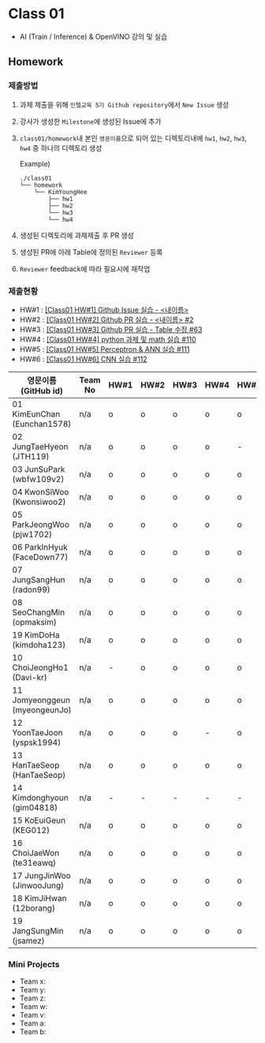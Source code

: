 # Class 01

* AI (Train / Inference) & OpenVINO 강의 및 실습

## Homework

### 제출방법

1. 과제 제출을 위해 `인텔교육 5기 Github repository`에서 `New Issue` 생성

2. 강사가 생성한 `Milestone`에 생성된 Issue에 추가 

3. `class01/homework`내 본인 `영문이름`으로 되어 있는 디렉토리내에 `hw1`, `hw2`, `hw3`, `hw4` 중 하나의 디렉토리 생성

    Example)
    ```
    ./class01
    └── homework
        └── KimYoungHee
            ├── hw1
            ├── hw2
            └── hw3
            └── hw4
    ```

4. 생성된 디렉토리에 과제제출 후 PR 생성

5. 생성된 PR에 아래 Table에 정의된 `Reviewer` 등록

6. `Reviewer` feedback에 따라 필요시에 재작업

### 제출현황

* HW#1 : [[Class01 HW#1] Github Issue 실습 - <내이름>](https://github.com/kccistc/intel-05/issues/1)
* HW#2 : [[Class01 HW#2] Github PR 실습 - <내이름> #2](https://github.com/kccistc/intel-05/issues/2)
* HW#3 : [[Class01 HW#3] Github PR 실습 - Table 수정 #63](https://github.com/kccistc/intel-05/issues/63)
* HW#4 : [[Class01 HW#4] python 과제 및 math 실습 #110](https://github.com/kccistc/intel-05/issues/110)
* HW#5 : [[Class01 HW#5] Perceptron & ANN 실습 #111](https://github.com/kccistc/intel-05/issues/111)
* HW#6 : [[Class01 HW#6] CNN 실습 #112](https://github.com/kccistc/intel-05/issues/112)

| 영문이름 (GitHub id)           | Team No | HW#1 | HW#2 | HW#3 | HW#4 | HW#5 | HW#6 | Reviewer |
|-------------------------------|---------|------|------|------|------|------|------|----------|
| 01 KimEunChan (Eunchan1578) | n/a | o | o | o | o | o | o | justinkimceo |
| 02 JungTaeHyeon (JTH119) | n/a | o | o | o | o | - | o | justinkimceo |
| 03 JunSuPark (wbfw109v2) | n/a | o | o | o | o | o | o | justinkimceo |
| 04 KwonSiWoo   (Kwonsiwoo2) | n/a | o | o | o | o | o | o | justinkimceo |
| 05 ParkJeongWoo (pjw1702) | n/a | o | o | o | o | o | o | justinkimceo |
| 06 ParkInHyuk (FaceDown77) | n/a | o | o | o | o | o | o | justinkimceo |
| 07 JungSangHun (radon99) | n/a | o | o | o | o | o | o | justinkimceo |
| 08 SeoChangMin (opmaksim) | n/a | o | o | o | o | o | o | justinkimceo |
| 19 KimDoHa (kimdoha123) | n/a | o | o | o | o | o | o | justinkimceo |
| 10 ChoiJeongHo1 (Davi-kr) | n/a | - | o | o | o | o | o | justinkimceo |
| 11 Jomyeonggeun (myeongeunJo) | n/a | o | o | o | o | o | - | justinkimceo |
| 12 YoonTaeJoon (yspsk1994) | n/a | o | o | o | - | o | o | justinkimceo |
| 13 HanTaeSeop  (HanTaeSeop) | n/a | o | o | o | o | o | o | justinkimceo |
| 14 Kimdonghyoun (gim04818) | n/a | - | - | - | - | - | - | justinkimceo |
| 15 KoEuiGeun  (KEG012) | n/a | o | o | o | o | o | o | justinkimceo |
| 16 ChoiJaeWon (te31eawq) | n/a | o | o | o | o | o | o | justinkimceo |
| 17 JungJinWoo  (JinwooJung) | n/a | o | o | o | o | o | o | justinkimceo |
| 18 KimJiHwan (12borang) | n/a | o | o | o | o | o | o | justinkimceo |
| 19 JangSungMin (jsamez) | n/a | o | o | o | o | o | o | justinkimceo |

### Mini Projects

* Team x:
* Team y:
* Team z:
* Team w:
* Team v:
* Team a:
* Team b:

